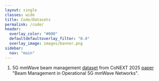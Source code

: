 ```yaml
---
layout: single
classes: wide
title: Code/Datasets
permalink: /code/
header:
  overlay_color: "#000"
  defaultdefaultoverlay_filter: "0.4"
  overlay_image: images/banner.png
sidebar:
  nav: "main"
---
```


 1. 5G mmWave beam management [dataset](https://github.com/NUWiNS/Beam-Management-in-Operational-5G-mmWave) from CoNEXT 2025 [paper](https://ece.northeastern.edu/fac-ece/dkoutsonikolas/publications/conext25.pdf) "Beam Management in Operational 5G mmWave Networks".